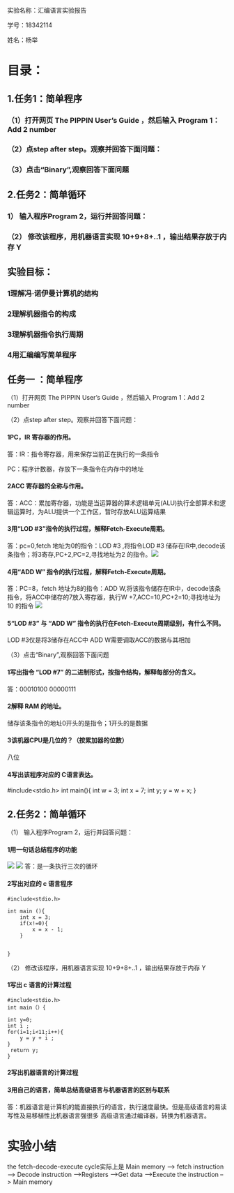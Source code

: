 实验名称：汇编语言实验报告

学号：18342114

姓名：杨举

# 目录：

## 1.任务1：简单程序
### （1）打开网页 The PIPPIN User’s Guide ，然后输入 Program 1：Add 2 number

### （2）点step after step。观察并回答下面问题：
### （3）点击“Binary”,观察回答下面问题
## 2.任务2：简单循环

### 1） 输入程序Program 2，运行并回答问题：
### （2） 修改该程序，用机器语言实现 10+9+8+..1 ，输出结果存放于内存 Y

## 实验目标： 
### 1理解冯·诺伊曼计算机的结构
### 2理解机器指令的构成
### 3理解机器指令执行周期
### 4用汇编编写简单程序

## 任务一 ：简单程序
（1）打开网页 The PIPPIN User’s Guide ，然后输入 Program 1：Add 2 number

（2）点step after step。观察并回答下面问题：

#### 1PC，IR 寄存器的作用。

答：IR：指令寄存器，用来保存当前正在执行的一条指令 

PC：程序计数器，存放下一条指令在内存中的地址
#### 2ACC 寄存器的全称与作用。
答：ACC：累加寄存器，功能是当运算器的算术逻辑单元(ALU)执行全部算术和逻辑运算时，为ALU提供一个工作区，暂时存放ALU运算结果
#### 3用“LOD #3”指令的执行过程，解释Fetch-Execute周期。
答：pc=0,fetch 地址为0的指令：LOD #3 ,将指令LOD #3 储存在IR中,decode该条指令；将3寄存,PC+2,PC=2,寻找地址为2 的指令。![](images/1.png)
#### 4用“ADD W” 指令的执行过程，解释Fetch-Execute周期。
答：PC=8，fetch 地址为8的指令：ADD W,将该指令储存在IR中，decode该条指令，将ACC中储存的7放入寄存器，执行W +7,ACC=10,PC+2=10;寻找地址为10 的指令
![](images/2.png)
#### 5“LOD #3” 与 “ADD W” 指令的执行在Fetch-Execute周期级别，有什么不同。
LOD #3仅是将3储存在ACC中
ADD W需要调取ACC的数据与其相加

（3）点击“Binary”,观察回答下面问题

#### 1写出指令 “LOD #7” 的二进制形式，按指令结构，解释每部分的含义。
答：00010100 00000111
#### 2解释 RAM 的地址。
储存该条指令的地址0开头的是指令；1开头的是数据
#### 3该机器CPU是几位的？（按累加器的位数）
八位
#### 4写出该程序对应的 C语言表达。
#include<stdio.h>
int main(){
    int  w = 3;
    int x = 7;
    int y;
    y = w + x;
}
## 2.任务2：简单循环

（1） 输入程序Program 2，运行并回答问题：

#### 1用一句话总结程序的功能
![](images/5.png)
![](images/4.png)
答：是一条执行三次的循环
#### 2写出对应的 c 语言程序

    #include<stdio.h>

    int main (){
        int x = 3;
        if(x!=0){
            x = x - 1;
        }
        

    }
（2） 修改该程序，用机器语言实现 10+9+8+..1 ，输出结果存放于内存 Y

#### 1写出 c 语言的计算过程
    #include<stdio.h>
    int main（）{
    
    int y=0;
    int i ; 
    for(i=1;i<11;i++){
        y = y + i ;
    }
     return y;
    }
#### 2写出机器语言的计算过程

#### 3用自己的语言，简单总结高级语言与机器语言的区别与联系
答：机器语言是计算机的能直接执行的语言，执行速度最快。但是高级语言的易读写性及易移植性比机器语言强很多
高级语言通过编译器，转换为机器语言。

# 实验小结
the fetch-decode-execute cycle实际上是
Main memory –> fetch instruction –> Decode instruction –>Registers –>Get data –>Execute the instruction –> Main memory
